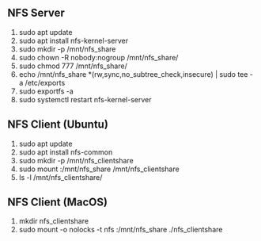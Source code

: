 ## NFS Server

1. sudo apt update
2. sudo apt install nfs-kernel-server
3. sudo mkdir -p /mnt/nfs_share
4. sudo chown -R nobody:nogroup /mnt/nfs_share/
5. sudo chmod 777 /mnt/nfs_share/
6. echo /mnt/nfs_share *(rw,sync,no_subtree_check,insecure) | sudo tee -a /etc/exports
7. sudo exportfs -a
8. sudo systemctl restart nfs-kernel-server

## NFS Client (Ubuntu)

1. sudo apt update
2. sudo apt install nfs-common
3. sudo mkdir -p /mnt/nfs_clientshare
4. sudo mount <IP>:/mnt/nfs_share /mnt/nfs_clientshare
5. ls -l /mnt/nfs_clientshare/

## NFS Client (MacOS)

1. mkdir nfs_clientshare
2. sudo mount -o nolocks -t nfs <IP>:/mnt/nfs_share ./nfs_clientshare